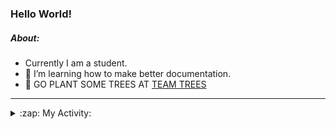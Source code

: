 ### Hello World!

##### About:
- Currently I am a student.
- 🌱 I’m learning how to make better documentation.
- 🌱 GO PLANT SOME TREES AT [TEAM TREES](https://teamtrees.org/)

---
<details>
  <summary>:zap: My Activity:</summary>
  
<!--START_SECTION:waka-->
![Code Time](http://img.shields.io/badge/Code%20Time-1%2C220%20hrs%2050%20mins-blue)

**I'm a Night 🦉** 

```text
🌞 Morning                1966 commits        ███░░░░░░░░░░░░░░░░░░░░░░   10.22 % 
🌆 Daytime                6495 commits        ████████░░░░░░░░░░░░░░░░░   33.77 % 
🌃 Evening                5525 commits        ███████░░░░░░░░░░░░░░░░░░   28.73 % 
🌙 Night                  5245 commits        ███████░░░░░░░░░░░░░░░░░░   27.27 % 
```
📅 **I'm Most Productive on Wednesday** 

```text
Monday                   2676 commits        ███░░░░░░░░░░░░░░░░░░░░░░   13.92 % 
Tuesday                  2642 commits        ███░░░░░░░░░░░░░░░░░░░░░░   13.74 % 
Wednesday                4514 commits        ██████░░░░░░░░░░░░░░░░░░░   23.47 % 
Thursday                 2515 commits        ███░░░░░░░░░░░░░░░░░░░░░░   13.08 % 
Friday                   2041 commits        ███░░░░░░░░░░░░░░░░░░░░░░   10.61 % 
Saturday                 1659 commits        ██░░░░░░░░░░░░░░░░░░░░░░░   08.63 % 
Sunday                   3184 commits        ████░░░░░░░░░░░░░░░░░░░░░   16.56 % 
```


📊 **This Week I Spent My Time On** 

```text
🔥 Editors: 
VS Code                  6 hrs 50 mins       ██████████████████░░░░░░░   70.71 % 
Android Studio           1 hr 52 mins        █████░░░░░░░░░░░░░░░░░░░░   19.43 % 
IntelliJ                 57 mins             ██░░░░░░░░░░░░░░░░░░░░░░░   09.85 % 

🐱‍💻 Projects: 
chacha-chaudhary-web     3 hrs               ████████░░░░░░░░░░░░░░░░░   31.12 % 
dev-pro-tips-bot         2 hrs 40 mins       ███████░░░░░░░░░░░░░░░░░░   27.68 % 
apiworkofcc              1 hr 11 mins        ███░░░░░░░░░░░░░░░░░░░░░░   12.33 % 
py-series                45 mins             ██░░░░░░░░░░░░░░░░░░░░░░░   07.84 % 
QA-Application           40 mins             ██░░░░░░░░░░░░░░░░░░░░░░░   06.98 % 
```


 Last Updated on 05/10/2023 13:13:51 UTC
<!--END_SECTION:waka-->
</details>
